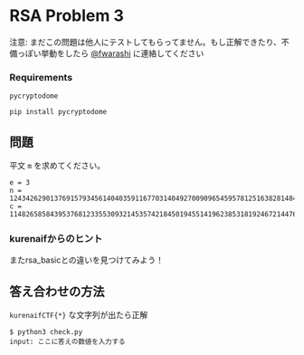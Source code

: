 # RSA Problem 3

注意: まだこの問題は他人にテストしてもらってません。もし正解できたり、不備っぽい挙動をしたら [@fwarashi](https://twitter.com/fwarashi) に連絡してください

### Requirements

`pycryptodome`

```
pip install pycryptodome
```


## 問題

平文 `m` を求めてください。


```
e = 3
n = 124342629013769157934561404035911677031404927009096545957812516382814846306534543052761065756323072976195532835304110759784668426225810560713907031843001942319341462999247047788954930268654775680932659749234198390677645303582839831125798828076574555754543086539418352936283457618511693940055358371877429745793
c = 114826585843953768123355309321453574218450194551419623853181924672144760867738501240115638551042040088507727976209996574943808216852598440889618961059884357449582684359949152389465956640584373727378795378418240548842260197810149989
```

### kurenaifからのヒント

またrsa_basicとの違いを見つけてみよう！

## 答え合わせの方法

`kurenaifCTF{*}` な文字列が出たら正解

```
$ python3 check.py
input: ここに答えの数値を入力する
```


